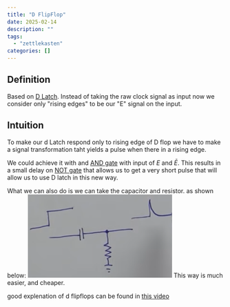 ```yaml
---
title: "D FlipFlop"
date: 2025-02-14
description: ""
tags: 
  - "zettlekasten"
categories: []
---
```


## Definition
Based on [D Latch](D%20Latch.md). Instead of taking the raw clock signal as input now we consider only "rising edges" to be our "E" signal on the input. 

## Intuition
To make our d Latch respond only to rising edge of D flop we have to make a signal transformation taht yields a pulse when there in a rising edge. 

We could achieve it with and [AND gate](AND%20gate.md) with input of $E$ and $\bar{E}$. This results in a small delay on [NOT gate](NOT%20gate.md) that allows us to get a very short pulse that will allow us to use D latch in this new way.

What we can also do is we can take the capacitor and resistor. as shown below: 
![Pasted image 20221116221006](attachments/Pasted%20image%2020221116221006.png)
This way is much easier, and cheaper.

good explenation of d flipflops can be found in [this video](https://www.youtube.com/watch?v=YW-_GkUguMM)
